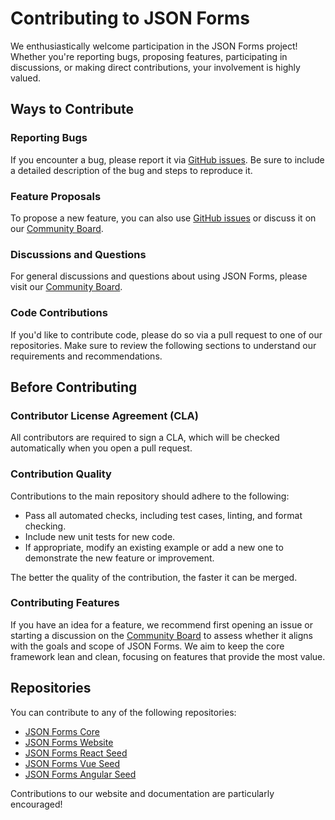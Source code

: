 # Contributing to JSON Forms

We enthusiastically welcome participation in the JSON Forms project! Whether you're reporting bugs, proposing features, participating in discussions, or making direct contributions, your involvement is highly valued.

## Ways to Contribute

### Reporting Bugs

If you encounter a bug, please report it via [GitHub issues](https://github.com/eclipsesource/jsonforms/issues/new/choose).
Be sure to include a detailed description of the bug and steps to reproduce it.

### Feature Proposals

To propose a new feature, you can also use [GitHub issues](https://github.com/eclipsesource/jsonforms/issues/new/choose) or discuss it on our [Community Board](https://jsonforms.discourse.group).

### Discussions and Questions

For general discussions and questions about using JSON Forms, please visit our [Community Board](https://jsonforms.discourse.group).

### Code Contributions

If you'd like to contribute code, please do so via a pull request to one of our repositories.
Make sure to review the following sections to understand our requirements and recommendations.

## Before Contributing

### Contributor License Agreement (CLA)

All contributors are required to sign a CLA, which will be checked automatically when you open a pull request.

### Contribution Quality

Contributions to the main repository should adhere to the following:

- Pass all automated checks, including test cases, linting, and format checking.
- Include new unit tests for new code.
- If appropriate, modify an existing example or add a new one to demonstrate the new feature or improvement.

The better the quality of the contribution, the faster it can be merged.

### Contributing Features

If you have an idea for a feature, we recommend first opening an issue or starting a discussion on the [Community Board](https://jsonforms.discourse.group) to assess whether it aligns with the goals and scope of JSON Forms.
We aim to keep the core framework lean and clean, focusing on features that provide the most value.

## Repositories

You can contribute to any of the following repositories:

- [JSON Forms Core](https://github.com/eclipsesource/jsonforms)
- [JSON Forms Website](https://github.com/eclipsesource/jsonforms2-website)
- [JSON Forms React Seed](https://github.com/eclipsesource/jsonforms-react-seed)
- [JSON Forms Vue Seed](https://github.com/eclipsesource/jsonforms-vue-seed)
- [JSON Forms Angular Seed](https://github.com/eclipsesource/jsonforms-angular-seed)

Contributions to our website and documentation are particularly encouraged!
